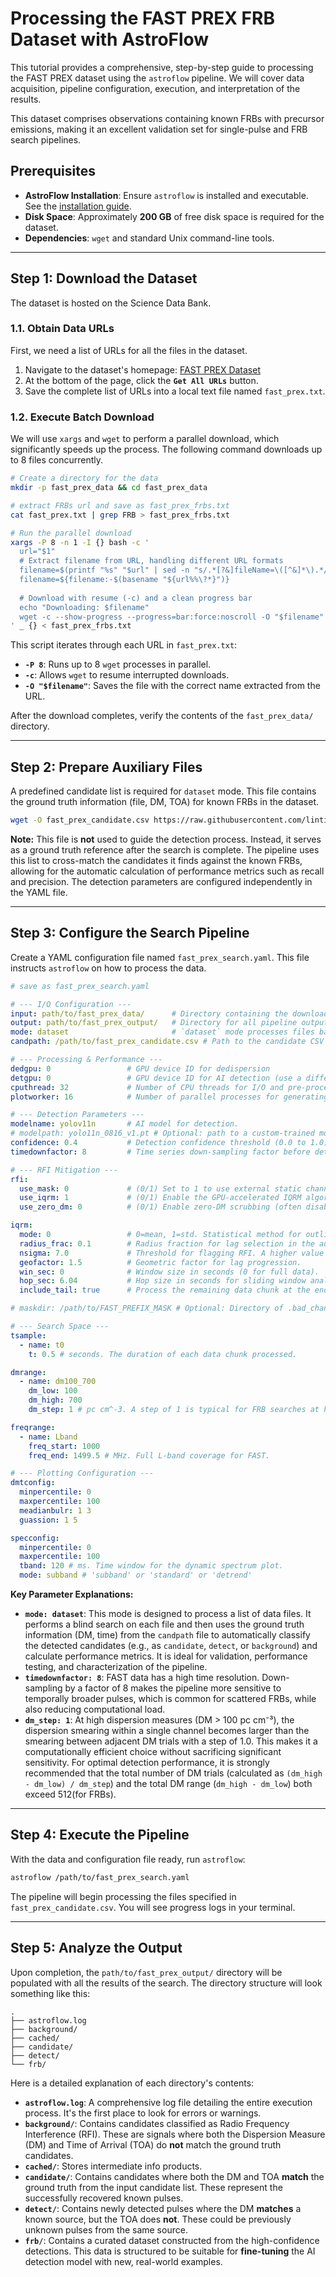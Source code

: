 # Processing the FAST PREX FRB Dataset with AstroFlow

This tutorial provides a comprehensive, step-by-step guide to processing the FAST PREX dataset using the `astroflow` pipeline. We will cover data acquisition, pipeline configuration, execution, and interpretation of the results.

This dataset comprises observations containing known FRBs with precursor emissions, making it an excellent validation set for single-pulse and FRB search pipelines.

## Prerequisites

- **AstroFlow Installation**: Ensure `astroflow` is installed and executable. See the [installation guide](./README.md#methods).
- **Disk Space**: Approximately **200 GB** of free disk space is required for the dataset.
- **Dependencies**: `wget` and standard Unix command-line tools.

---

## Step 1: Download the Dataset

The dataset is hosted on the Science Data Bank.

### 1.1. Obtain Data URLs

First, we need a list of URLs for all the files in the dataset.

1.  Navigate to the dataset's homepage: [FAST PREX Dataset](https://www.scidb.cn/en/detail?dataSetId=3b3cf2f75a74419b89a56cc9626af2a0)
2.  At the bottom of the page, click the **`Get All URLs`** button.
3.  Save the complete list of URLs into a local text file named `fast_prex.txt`.

### 1.2. Execute Batch Download

We will use `xargs` and `wget` to perform a parallel download, which significantly speeds up the process. The following command downloads up to 8 files concurrently.

```bash
# Create a directory for the data
mkdir -p fast_prex_data && cd fast_prex_data

# extract FRBs url and save as fast_prex_frbs.txt
cat fast_prex.txt | grep FRB > fast_prex_frbs.txt

# Run the parallel download
xargs -P 8 -n 1 -I {} bash -c '
  url="$1"
  # Extract filename from URL, handling different URL formats
  filename=$(printf "%s" "$url" | sed -n "s/.*[?&]fileName=\([^&]*\).*/\1/p")
  filename=${filename:-$(basename "${url%%\?*}")}
  
  # Download with resume (-c) and a clean progress bar
  echo "Downloading: $filename"
  wget -c --show-progress --progress=bar:force:noscroll -O "$filename" "$url"
' _ {} < fast_prex_frbs.txt
```

This script iterates through each URL in `fast_prex.txt`:
- **`-P 8`**: Runs up to 8 `wget` processes in parallel.
- **`-c`**: Allows `wget` to resume interrupted downloads.
- **`-O "$filename"`**: Saves the file with the correct name extracted from the URL.

After the download completes, verify the contents of the `fast_prex_data/` directory.

---

## Step 2: Prepare Auxiliary Files

A predefined candidate list is required for `dataset` mode. This file contains the ground truth information (file, DM, TOA) for known FRBs in the dataset.

```bash
wget -O fast_prex_candidate.csv https://raw.githubusercontent.com/lintian233/astroflow/main/docs/candidates/fast_prex_candidate.csv
```

**Note:** This file is **not** used to guide the detection process. Instead, it serves as a ground truth reference after the search is complete. The pipeline uses this list to cross-match the candidates it finds against the known FRBs, allowing for the automatic calculation of performance metrics such as recall and precision. The detection parameters are configured independently in the YAML file.

---

## Step 3: Configure the Search Pipeline

Create a YAML configuration file named `fast_prex_search.yaml`. This file instructs `astroflow` on how to process the data.

```yaml
# save as fast_prex_search.yaml

# --- I/O Configuration ---
input: path/to/fast_prex_data/      # Directory containing the downloaded FITS files
output: path/to/fast_prex_output/   # Directory for all pipeline outputs
mode: dataset                       # `dataset` mode processes files based on a candidate list
candpath: /path/to/fast_prex_candidate.csv # Path to the candidate CSV file

# --- Processing & Performance ---
dedgpu: 0                 # GPU device ID for dedispersion
detgpu: 0                 # GPU device ID for AI detection (use a different ID for multi-GPU)
cputhread: 32             # Number of CPU threads for I/O and pre-processing
plotworker: 16            # Number of parallel processes for generating candidate plots

# --- Detection Parameters ---
modelname: yolov11n       # AI model for detection.
# modelpath: yolo11n_0816_v1.pt # Optional: path to a custom-trained model
confidence: 0.4           # Detection confidence threshold (0.0 to 1.0)
timedownfactor: 8         # Time series down-sampling factor before detection. Increases sensitivity to wider pulses.

# --- RFI Mitigation ---
rfi: 
  use_mask: 0             # (0/1) Set to 1 to use external static channel masks
  use_iqrm: 1             # (0/1) Enable the GPU-accelerated IQRM algorithm
  use_zero_dm: 0          # (0/1) Enable zero-DM scrubbing (often disabled for FRB searches)

iqrm:
  mode: 0                 # 0=mean, 1=std. Statistical method for outlier detection.
  radius_frac: 0.1        # Radius fraction for lag selection in the autocorrelation function.
  nsigma: 7.0             # Threshold for flagging RFI. A higher value is more conservative.
  geofactor: 1.5          # Geometric factor for lag progression.
  win_sec: 0              # Window size in seconds (0 for full data).
  hop_sec: 6.04           # Hop size in seconds for sliding window analysis.
  include_tail: true      # Process the remaining data chunk at the end.

# maskdir: /path/to/FAST_PREFIX_MASK # Optional: Directory of .bad_chans files if use_mask=1

# --- Search Space ---
tsample:
  - name: t0
    t: 0.5 # seconds. The duration of each data chunk processed.

dmrange:
  - name: dm100_700
    dm_low: 100
    dm_high: 700
    dm_step: 1 # pc cm^-3. A step of 1 is typical for FRB searches at high DMs.

freqrange:
  - name: Lband
    freq_start: 1000
    freq_end: 1499.5 # MHz. Full L-band coverage for FAST.

# --- Plotting Configuration ---
dmtconfig:
  minpercentile: 0
  maxpercentile: 100
  meadianbulr: 1 3
  guassion: 1 5

specconfig:
  minpercentile: 0    
  maxpercentile: 100
  tband: 120 # ms. Time window for the dynamic spectrum plot.
  mode: subband # 'subband' or 'standard' or 'detrend'
```

**Key Parameter Explanations:**
- **`mode: dataset`**: This mode is designed to process a list of data files. It performs a blind search on each file and then uses the ground truth information (DM, time) from the `candpath` file to automatically classify the detected candidates (e.g., as `candidate`, `detect`, or `background`) and calculate performance metrics. It is ideal for validation, performance testing, and characterization of the pipeline.
- **`timedownfactor: 8`**: FAST data has a high time resolution. Down-sampling by a factor of 8 makes the pipeline more sensitive to temporally broader pulses, which is common for scattered FRBs, while also reducing computational load.
- **`dm_step: 1`**: At high dispersion measures (DM > 100 pc cm⁻³), the dispersion smearing within a single channel becomes larger than the smearing between adjacent DM trials with a step of 1.0. This makes it a computationally efficient choice without sacrificing significant sensitivity. For optimal detection performance, it is strongly recommended that the total number of DM trials (calculated as `(dm_high - dm_low) / dm_step`) and the total DM range (`dm_high - dm_low`) both exceed 512(for FRBs).

---

## Step 4: Execute the Pipeline

With the data and configuration file ready, run `astroflow`:

```bash
astroflow /path/to/fast_prex_search.yaml
```

The pipeline will begin processing the files specified in `fast_prex_candidate.csv`. You will see progress logs in your terminal.

---

## Step 5: Analyze the Output

Upon completion, the `path/to/fast_prex_output/` directory will be populated with all the results of the search. The directory structure will look something like this:

```
.
├── astroflow.log
├── background/
├── cached/
├── candidate/
├── detect/
└── frb/
```

Here is a detailed explanation of each directory's contents:

-   **`astroflow.log`**: A comprehensive log file detailing the entire execution process. It's the first place to look for errors or warnings.
-   **`background/`**: Contains candidates classified as Radio Frequency Interference (RFI). These are signals where both the Dispersion Measure (DM) and Time of Arrival (TOA) do **not** match the ground truth candidates.
-   **`cached/`**: Stores intermediate info products.
-   **`candidate/`**: Contains candidates where both the DM and TOA **match** the ground truth from the input candidate list. These represent the successfully recovered known pulses.
-   **`detect/`**: Contains newly detected pulses where the DM **matches** a known source, but the TOA does **not**. These could be previously unknown pulses from the same source.
-   **`frb/`**: Contains a curated dataset constructed from the high-confidence detections. This data is structured to be suitable for **fine-tuning** the AI detection model with new, real-world examples.







